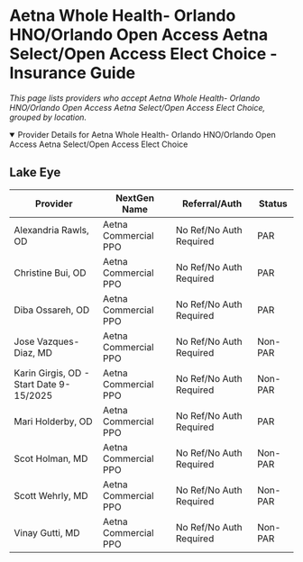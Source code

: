 # Aetna Whole Health- Orlando HNO/Orlando Open Access Aetna Select/Open Access Elect Choice - Insurance Guide

*This page lists providers who accept Aetna Whole Health- Orlando HNO/Orlando Open Access Aetna Select/Open Access Elect Choice, grouped by location.*

<details open><summary>Provider Details for Aetna Whole Health- Orlando HNO/Orlando Open Access Aetna Select/Open Access Elect Choice</summary>

## Lake Eye 

| Provider | NextGen Name | Referral/Auth | Status |
|----------|-------------|--------------|--------|
| Alexandria Rawls, OD | Aetna Commercial PPO | No Ref/No Auth Required | PAR |
| Christine Bui, OD | Aetna Commercial PPO | No Ref/No Auth Required | PAR |
| Diba Ossareh, OD | Aetna Commercial PPO | No Ref/No Auth Required | PAR |
| Jose Vazques-Diaz, MD | Aetna Commercial PPO | No Ref/No Auth Required | Non-PAR |
| Karin Girgis, OD - Start Date 9-15/2025 | Aetna Commercial PPO | No Ref/No Auth Required | Non-PAR |
| Mari Holderby, OD | Aetna Commercial PPO | No Ref/No Auth Required | PAR |
| Scot Holman, MD | Aetna Commercial PPO | No Ref/No Auth Required | Non-PAR |
| Scott Wehrly, MD | Aetna Commercial PPO | No Ref/No Auth Required | Non-PAR |
| Vinay Gutti, MD | Aetna Commercial PPO | No Ref/No Auth Required | Non-PAR |

</details>

